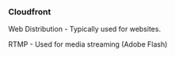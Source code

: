 ### Cloudfront

Web Distribution - Typically used for websites.

RTMP - Used for media streaming (Adobe Flash)
